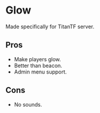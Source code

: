 # Glow
Made specifically for TitanTF server.

## Pros
- Make players glow.
- Better than beacon.
- Admin menu support.

## Cons
- No sounds.
